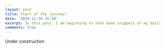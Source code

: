 ```yaml
---
layout: post
title: Start of the journey!
date: '2019-11-24 15:50'
excerpt: In this post, I am beginning to note down snippets of my daily learnings.
comments: true
---
```


Under construction
